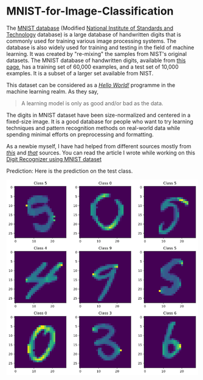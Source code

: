 # MNIST-for-Image-Classification

The [MNIST database](https://en.wikipedia.org/wiki/MNIST_database) (Modified [National Institute of Standards and Technology](https://www.nist.gov/) database) is a large database of handwritten digits that is commonly used for training various image processing systems. The database is also widely used for training and testing in the field of machine learning. It was created by "re-mixing" the samples from NIST's original datasets. The MNIST database of handwritten digits, available from [this page](http://yann.lecun.com/exdb/mnist/), has a training set of 60,000 examples, and a test set of 10,000 examples. It is a subset of a larger set available from NIST.

This dataset can be considered as a [*Hello World!*](https://www.reddit.com/r/ProgrammerHumor/comments/fmbvu6/hello_world/) programme in the machine learning realm. As they say,
> A learning model is only as good and/or bad as the data.

The digits in MNIST dataset have been size-normalized and centered in a fixed-size image. It is a good database for people who want to try learning techniques and pattern recognition methods on real-world data while spending minimal efforts on preprocessing and formatting.

As a newbie myself, I have had helped from different sources mostly from [*this*](https://colab.research.google.com/github/AviatorMoser/keras-mnist-tutorial/blob/master/MNIST%20in%20Keras.ipynb#scrollTo=EDQyoqdA-gFN) and [*that*](https://youtu.be/wQ8BIBpya2k) sources. You can read the article I wrote while working on this [Digit Recognizer using MNIST dataset](https://rzaman.site/blog/Digit-recognizer-using-MNIST-dataset)

Prediction: Here is the prediction on the test class.

![alt text](https://github.com/sleipnir029/MNIST-for-Image-Classification/blob/main/predictions.png "Prediction on Test dataset")
